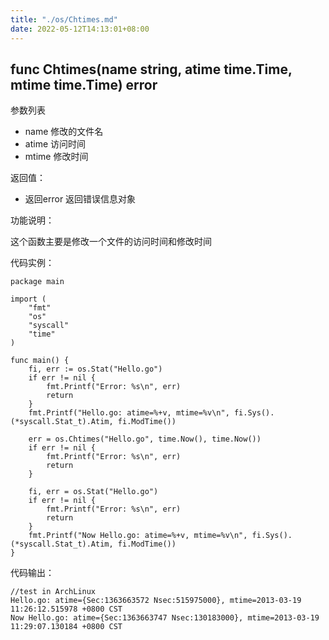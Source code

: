 ```yaml
---
title: "./os/Chtimes.md"
date: 2022-05-12T14:13:01+08:00
---
```

## func Chtimes(name string, atime time.Time, mtime time.Time) error

参数列表

- name  修改的文件名
- atime 访问时间
- mtime 修改时间

返回值：

- 返回error 返回错误信息对象

功能说明：

这个函数主要是修改一个文件的访问时间和修改时间

代码实例：

    package main

    import (
        "fmt"
        "os"
        "syscall"
        "time"
    )

    func main() {
        fi, err := os.Stat("Hello.go")
        if err != nil {
            fmt.Printf("Error: %s\n", err)
            return
        }
        fmt.Printf("Hello.go: atime=%+v, mtime=%v\n", fi.Sys().(*syscall.Stat_t).Atim, fi.ModTime())

        err = os.Chtimes("Hello.go", time.Now(), time.Now())
        if err != nil {
            fmt.Printf("Error: %s\n", err)
            return
        }

        fi, err = os.Stat("Hello.go")
        if err != nil {
            fmt.Printf("Error: %s\n", err)
            return
        }
        fmt.Printf("Now Hello.go: atime=%+v, mtime=%v\n", fi.Sys().(*syscall.Stat_t).Atim, fi.ModTime())
    }

代码输出：

    //test in ArchLinux
    Hello.go: atime={Sec:1363663572 Nsec:515975000}, mtime=2013-03-19 11:26:12.515978 +0800 CST
    Now Hello.go: atime={Sec:1363663747 Nsec:130183000}, mtime=2013-03-19 11:29:07.130184 +0800 CST
